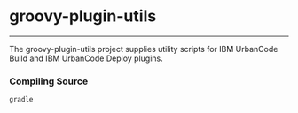 # groovy-plugin-utils
---

The groovy-plugin-utils project supplies utility scripts for IBM UrbanCode Build and IBM UrbanCode Deploy plugins.

### Compiling Source
`gradle`
